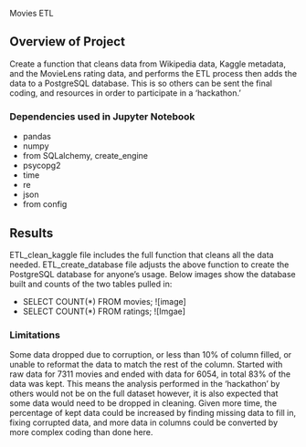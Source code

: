  Movies ETL

## Overview of Project
Create a function that cleans data from Wikipedia data, Kaggle metadata, and the MovieLens rating data, and performs the ETL process then adds the data to a PostgreSQL database. This is so others can be sent the final coding, and resources in order to participate in a ‘hackathon.’

### Dependencies used in Jupyter Notebook
- pandas
- numpy
- from SQLalchemy, create_engine
- psycopg2
- time
- re
- json
- from config

## Results 
ETL_clean_kaggle file includes the full function that cleans all the data needed.
ETL_create_database file adjusts the above function to create the PostgreSQL database for anyone’s usage.
Below images show the database built and counts of the two tables pulled in:
 - SELECT COUNT(*) FROM movies;
 ![image]
 - SELECT COUNT(*) FROM ratings;
 ![Imgae]

### Limitations
Some data dropped due to corruption, or less than 10% of column filled, or unable to reformat the data to match the rest of the column. Started with raw data for 7311 movies and ended with data for 6054, in total 83% of the data was kept. This means the analysis performed in the ‘hackathon’ by others would not be on the full dataset however, it is also expected that some data would need to be dropped in cleaning. Given more time, the percentage of kept data could be increased by finding missing data to fill in, fixing corrupted data, and more data in columns could be converted by more complex coding than done here.
